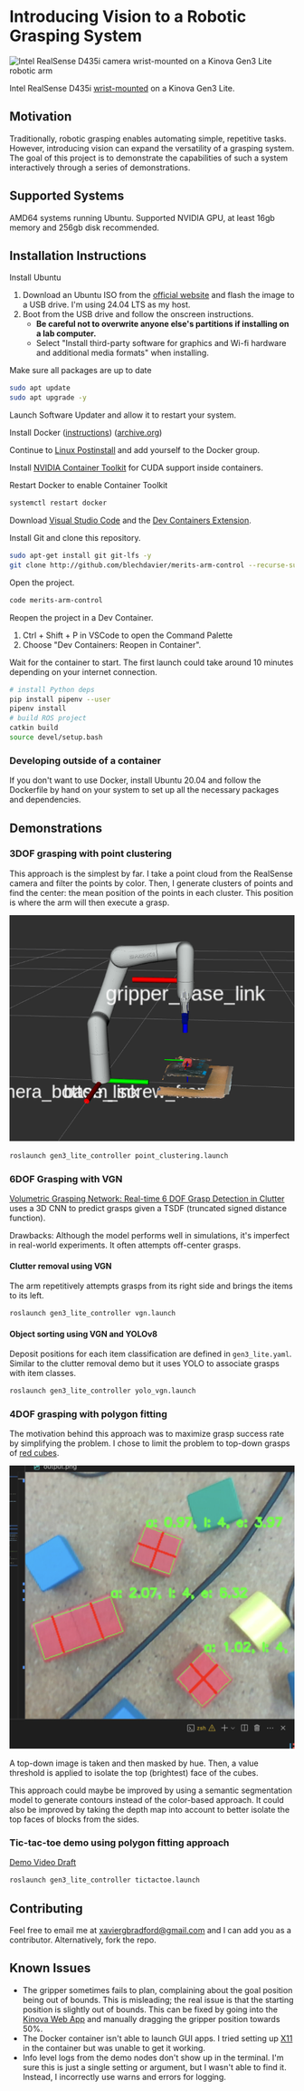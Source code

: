 # Introducing Vision to a Robotic Grasping System

![Intel RealSense D435i camera wrist-mounted on a Kinova Gen3 Lite robotic arm](readme_images/cover_image.png)

Intel RealSense D435i [wrist-mounted](https://archive.org/details/arm-camera-mount) on a Kinova Gen3 Lite.

## Motivation

Traditionally, robotic grasping enables automating simple, repetitive tasks. However, introducing vision can expand the versatility of a grasping system. The goal of this project is to demonstrate the capabilities of such a system interactively through a series of demonstrations.

## Supported Systems

AMD64 systems running Ubuntu. Supported NVIDIA GPU, at least 16gb memory and 256gb disk recommended.

## Installation Instructions

Install Ubuntu

1. Download an Ubuntu ISO from the [official website](https://releases.ubuntu.com/) and flash the image to a USB drive. I'm using 24.04 LTS as my host.
2. Boot from the USB drive and follow the onscreen instructions.
   - **Be careful not to overwrite anyone else's partitions if installing on a lab computer.**
   - Select "Install third-party software for graphics and Wi-fi hardware and additional media formats" when installing.

Make sure all packages are up to date

```bash
sudo apt update
sudo apt upgrade -y
```

Launch Software Updater and allow it to restart your system.

Install Docker ([instructions](https://docs.docker.com/engine/install/ubuntu/)) ([archive.org](https://web.archive.org/web/20240721033617/https://docs.docker.com/engine/install/ubuntu/))

Continue to [Linux Postinstall](https://docs.docker.com/engine/install/linux-postinstall/) and add yourself to the Docker group.

Install [NVIDIA Container Toolkit](https://docs.nvidia.com/datacenter/cloud-native/container-toolkit/latest/install-guide.html#setting-up-nvidia-container-toolkit) for CUDA support inside containers.

Restart Docker to enable Container Toolkit

```bash
systemctl restart docker
```

Download [Visual Studio Code](https://code.visualstudio.com/download) and the [Dev Containers Extension](https://marketplace.visualstudio.com/items?itemName=ms-vscode-remote.remote-containers).

Install Git and clone this repository.

```bash
sudo apt-get install git git-lfs -y
git clone http://github.com/blechdavier/merits-arm-control --recurse-submodules
```

Open the project.

```bash
code merits-arm-control
```

Reopen the project in a Dev Container.

1. Ctrl + Shift + P in VSCode to open the Command Palette
2. Choose "Dev Containers: Reopen in Container".

Wait for the container to start. The first launch could take around 10 minutes depending on your internet connection.

```bash
# install Python deps
pip install pipenv --user
pipenv install
# build ROS project
catkin build
source devel/setup.bash
```

### Developing outside of a container

If you don't want to use Docker, install Ubuntu 20.04 and follow the Dockerfile by hand on your system to set up all the necessary packages and dependencies.

## Demonstrations

### 3DOF grasping with point clustering

This approach is the simplest by far. I take a point cloud from the RealSense camera and filter the points by color. Then, I generate clusters of points and find the center: the mean position of the points in each cluster. This position is where the arm will then execute a grasp.

![A detected grasp overlaid on a point cloud](readme_images/point_clustering.png)

```bash
roslaunch gen3_lite_controller point_clustering.launch
```

### 6DOF Grasping with VGN

[Volumetric Grasping Network: Real-time 6 DOF Grasp Detection in Clutter](https://arxiv.org/abs/2101.01132) uses a 3D CNN to predict grasps given a TSDF (truncated signed distance function).

Drawbacks: Although the model performs well in simulations, it's imperfect in real-world experiments. It often attempts off-center grasps.

#### Clutter removal using VGN

The arm repetitively attempts grasps from its right side and brings the items to its left.

```bash
roslaunch gen3_lite_controller vgn.launch
```

#### Object sorting using VGN and YOLOv8

Deposit positions for each item classification are defined in `gen3_lite.yaml`. Similar to the clutter removal demo but it uses YOLO to associate grasps with item classes.

```bash
roslaunch gen3_lite_controller yolo_vgn.launch
```

### 4DOF grasping with polygon fitting

The motivation behind this approach was to maximize grasp success rate by simplifying the problem. I chose to limit the problem to top-down grasps of [red cubes](https://www.melissaanddoug.com/products/100-piece-wood-blocks-set).

![Detected block polygons and corresponding grasps](readme_images/polygon_fitting.png)

A top-down image is taken and then masked by hue. Then, a value threshold is applied to isolate the top (brightest) face of the cubes.

This approach could maybe be improved by using a semantic segmentation model to generate contours instead of the color-based approach. It could also be improved by taking the depth map into account to better isolate the top faces of blocks from the sides.

### Tic-tac-toe demo using polygon fitting approach

[Demo Video Draft](https://drive.google.com/file/d/1xeYzbqpz7j0L1z18cl9wnztVsnIXWY93/view?usp=sharing)

```bash
roslaunch gen3_lite_controller tictactoe.launch
```

## Contributing

Feel free to email me at <xaviergbradford@gmail.com> and I can add you as a contributor. Alternatively, fork the repo.

## Known Issues

- The gripper sometimes fails to plan, complaining about the goal position being out of bounds. This is misleading; the real issue is that the starting position is slightly out of bounds. This can be fixed by going into the [Kinova Web App](192.168.1.10) and manually dragging the gripper position towards 50%.
- The Docker container isn't able to launch GUI apps. I tried setting up [X11](https://en.wikipedia.org/wiki/X_Window_System) in the container but was unable to get it working.
- Info level logs from the demo nodes don't show up in the terminal. I'm sure this is just a single setting or argument, but I wasn't able to find it. Instead, I incorrectly use warns and errors for logging.
